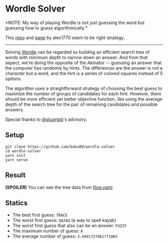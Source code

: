 # Wordle Solver

\*NOTE: My way of playing Wordle is not just guessing the word but guessing how to guess algorithmically.\*

This [repo](https://github.com/alex1770/wordle) and [page](http://sonorouschocolate.com/notes/index.php?title=The_best_strategies_for_Wordle) by alex1770 seem to be right strategy.

---

Solving [Wordle](https://www.powerlanguage.co.uk/wordle/) can be regarded as building an efficient search tree of words with minimum depth to narrow down an answer. And from that aspect, we're doing the opposite of the Akinator -- guessing an answer that the computer has randomly by hints. The differences are the answer is not a character but a word, and the hint is a series of colored squares instead of 5 options.

The algorithm uses a straightforward strategy of choosing the best guess to maximize the number of groups of candidates for each hint. However, there should be more efficient yet better objective function, like using the average depth of the search tree for the pair of remaining candidates and possible answers.

Special thanks to [@stuartpb](https://twitter.com/stuartpb)'s advisory.

## Setup

```
git clone https://github.com/baku89/wordle-solver
cd wordle-solver
yarn init
yarn serve
```

## Result

**(SPOILER)** You can see the tree data from [flow.yaml](./flow.yaml).

## Statics

- The best first guess: `TRACE`
- The worst first guess: `QAJAQ` (a way to spell kayak)
- The worst first guess that also can be an answer: `FUZZY`
- The maximum number of guess: `6`
- The average number of guess: `3.4401727861771065`
